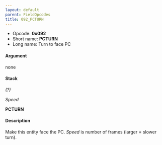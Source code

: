 ```yaml
---
layout: default
parent: FieldOpcodes
title: 092_PCTURN
---
```


-   Opcode: **0x092**
-   Short name: **PCTURN**
-   Long name: Turn to face PC

#### Argument

none

#### Stack

  
*(?)*

*Speed*

**PCTURN**

#### Description

Make this entity face the PC. *Speed* is number of frames (larger = slower turn).
